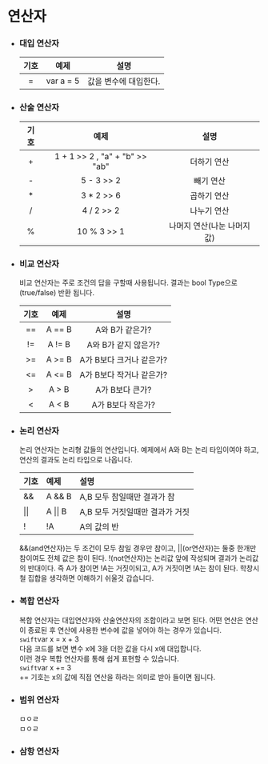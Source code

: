 # 연산자

* ### 대입 연산자

  | 기호 | 예제 | 설명 |
  | :---: | :---: | :---: |
  | = | var a = 5 | 값을 변수에 대입한다. |
* ### 산술 연산자

  | 기호 | 예제 | 설명 |
  | :---: | :---: | :---: |
  | + | 1 + 1 &gt;&gt; 2 ,   "a" + "b" &gt;&gt; "ab" | 더하기 연산 |
  | - | 5 - 3 &gt;&gt; 2 | 빼기 연산 |
  | \* | 3 \* 2 &gt;&gt; 6 | 곱하기 연산 |
  | / | 4 / 2 &gt;&gt;  2 | 나누기 연산 |
  | % | 10 % 3 &gt;&gt; 1 | 나머지 연산\(나눈 나머지 값\) |
* ### 비교 연산자

  비교 연산자는 주로 조건의 답을 구할때 사용됩니다. 결과는 bool Type으로\(true/false\) 반환 됩니다.

  | 기호 | 예제 | 설명 |
  | :---: | :---: | :---: |
  | == | A == B | A와 B가 같은가? |
  | != | A != B | A와 B가 같지 않은가? |
  | &gt;= | A &gt;= B | A가 B보다 크거나 같은가? |
  | &lt;= | A &lt;= B | A가 B보다 작거나 같은가? |
  | &gt; | A &gt; B | A가 B보다 큰가? |
  | &lt; | A &lt; B | A가 B보다 작은가? |

* ### 논리 연산자

  논리 연산자는 논리형 값들의 연산입니다. 예제에서 A와 B는 논리 타입이여야 하고, 연산의 결과도 논리 타입으로 나옵니다.

  | 기호 | 예제 | 설명 |
  | :--- | :--- | :--- |
  | && | A && B | A,B 모두 참일때만 결과가 참 |
  | \|\| | A \|\| B | A,B 모두 거짓일때만 결과가 거짓 |
  | ! | !A | A의 값의 반 |

  &&\(and연산자\)는 두 조건이 모두 참일 경우만 참이고, \|\|\(or연산자\)는 둘중 한개만 참이여도 전체 값은 참이 된다. !\(not연산자\)는 논리값 앞에 작성되며 결과가 논리값의 반대이다. 즉 A가 참이면 !A는 거짓이되고, A가 거짓이면 !A는 참이 된다. 학창시철 집합을 생각하면 이해하기 쉬울것 갑습니다.

* ### 복합 연산자

  복합 연산자는 대입연산자와 산술연산자의 조합이라고 보면 된다. 어떤 연산은 연산이 종료된 후 연산에 사용한 변수에 값을 넣어야 하는 경우가 있습니다.  
  `swift`var x = x + 3  
  다음 코드를 보면 변수 x에 3을 더한 값을 다시 x에 대입합니다.  
  이런 경우 복합 연산자를 통해 쉽게 표현할 수 있습니다.  
  `swift`var x +=  3  
  += 기호는 x의 값에 직접 연산을 하라는 의미로 받아 들이면 됩니다.

* ### 범위 연산자

  ㅁㅇㄹ  
  ㅁㅇㄹ

* ### 삼항 연산자



